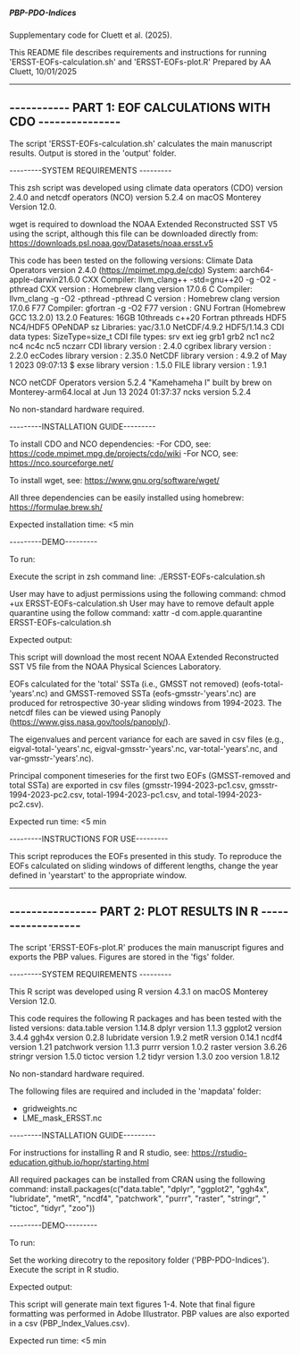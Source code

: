 ##### PBP-PDO-Indices ######
Supplementary code for Cluett et al. (2025).

This README file describes requirements and instructions for running 'ERSST-EOFs-calculation.sh' and 'ERSST-EOFs-plot.R'
Prepared by AA Cluett, 10/01/2025

-------------------------------------------------------------
----------- PART 1: EOF CALCULATIONS WITH CDO ---------------
-------------------------------------------------------------

The script 'ERSST-EOFs-calculation.sh' calculates the main manuscript results. Output is stored in the 'output' folder.

---------SYSTEM REQUIREMENTS ---------

This zsh script was developed using climate data operators (CDO) version 2.4.0 and netcdf operators (NCO) version 5.2.4 on macOS Monterey Version 12.0.

wget is required to download the NOAA Extended Reconstructed SST V5 using the script, although this file can be downloaded directly from: https://downloads.psl.noaa.gov/Datasets/noaa.ersst.v5

This code has been tested on the following versions:
Climate Data Operators version 2.4.0 (https://mpimet.mpg.de/cdo)
System: aarch64-apple-darwin21.6.0
CXX Compiler: llvm_clang++ -std=gnu++20 -g -O2  -pthread
CXX version : Homebrew clang version 17.0.6
C Compiler: llvm_clang -g -O2  -pthread -pthread
C version : Homebrew clang version 17.0.6
F77 Compiler: gfortran -g -O2
F77 version : GNU Fortran (Homebrew GCC 13.2.0) 13.2.0
Features: 16GB 10threads c++20 Fortran pthreads HDF5 NC4/HDF5 OPeNDAP sz
Libraries: yac/3.1.0 NetCDF/4.9.2 HDF5/1.14.3
CDI data types: SizeType=size_t
CDI file types: srv ext ieg grb1 grb2 nc1 nc2 nc4 nc4c nc5 nczarr 
     CDI library version : 2.4.0
 cgribex library version : 2.2.0
 ecCodes library version : 2.35.0
  NetCDF library version : 4.9.2 of May  1 2023 09:07:13 $
    exse library version : 1.5.0
    FILE library version : 1.9.1

NCO netCDF Operators version 5.2.4 "Kamehameha I" built by brew on Monterey-arm64.local at Jun 13 2024 01:37:37
ncks version 5.2.4

No non-standard hardware required.

---------INSTALLATION GUIDE---------

To install CDO and NCO dependencies:
-For CDO, see: https://code.mpimet.mpg.de/projects/cdo/wiki 
-For NCO, see: https://nco.sourceforge.net/

To install wget, see: https://www.gnu.org/software/wget/

All three dependencies can be easily installed using homebrew: https://formulae.brew.sh/

Expected installation time: <5 min

---------DEMO---------

To run:

Execute the script in zsh command line: ./ERSST-EOFs-calculation.sh

User may have to adjust permissions using the following command: chmod +ux ERSST-EOFs-calculation.sh
User may have to remove default apple quarantine using the follow command: xattr -d com.apple.quarantine ERSST-EOFs-calculation.sh

Expected output:

This script will download the most recent NOAA Extended Reconstructed SST V5 file from the NOAA Physical Sciences Laboratory.

EOFs calculated for the 'total' SSTa (i.e., GMSST not removed) (eofs-total-'years'.nc) and GMSST-removed SSTa (eofs-gmsstr-'years'.nc) are produced for retrospective 30-year sliding windows from 1994-2023. The netcdf files can be viewed using Panoply (https://www.giss.nasa.gov/tools/panoply/).

The eigenvalues and percent variance for each are saved in csv files (e.g., eigval-total-'years'.nc, eigval-gmsstr-'years'.nc, var-total-'years'.nc, and var-gmsstr-'years'.nc).

Principal component timeseries for the first two EOFs (GMSST-removed and total SSTa) are exported in csv files (gmsstr-1994-2023-pc1.csv, gmsstr-1994-2023-pc2.csv, total-1994-2023-pc1.csv, and total-1994-2023-pc2.csv).

Expected run time: <5 min

---------INSTRUCTIONS FOR USE---------

This script reproduces the EOFs presented in this study. To reproduce the EOFs calculated on sliding windows of different lengths, change the year defined in 'yearstart' to the appropriate window.


-------------------------------------------------------------
---------------- PART 2: PLOT RESULTS IN R ------------------
-------------------------------------------------------------

The script 'ERSST-EOFs-plot.R' produces the main manuscript figures and exports the PBP values. Figures are stored in the 'figs' folder.


---------SYSTEM REQUIREMENTS ---------

This R script was developed using R version 4.3.1 on macOS Monterey Version 12.0.

This code requires the following R packages and has been tested with the listed versions:
data.table version 1.14.8dplyr version 1.1.3ggplot2 version 3.4.4
ggh4x version 0.2.8
lubridate version 1.9.2
metR version 0.14.1
ncdf4 version 1.21patchwork version 1.1.3purrr version 1.0.2
raster version 3.6.26stringr version 1.5.0tictoc version 1.2
tidyr version 1.3.0
zoo version 1.8.12

No non-standard hardware required.

The following files are required and included in the 'mapdata' folder:
- gridweights.nc
- LME_mask_ERSST.nc

---------INSTALLATION GUIDE---------

For instructions for installing R and R studio, see: https://rstudio-education.github.io/hopr/starting.html

All required packages can be installed from CRAN using the following command: install.packages(c("data.table", "dplyr", "ggplot2", "ggh4x", "lubridate", "metR", "ncdf4", "patchwork", "purrr", "raster", "stringr", " "tictoc",  "tidyr", "zoo"))

---------DEMO---------

To run:

Set the working direcotry to the repository folder ('PBP-PDO-Indices'). Execute the script in R studio.

Expected output:

This script will generate main text figures 1-4. Note that final figure formatting was performed in Adobe Illustrator.
PBP values are also exported in a csv (PBP_Index_Values.csv).

Expected run time: <5 min


